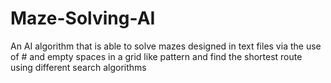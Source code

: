 # Maze-Solving-AI
An AI algorithm that is able to solve mazes designed in text files via the use of # and empty spaces in a grid like pattern and find the shortest route using different search algorithms
